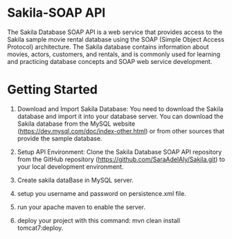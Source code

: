 # Sakila-SOAP API
The Sakila Database SOAP API is a web service that provides access to the Sakila sample movie rental database using the SOAP (Simple Object Access Protocol) architecture. The Sakila database contains information about movies, actors, customers, and rentals, and is commonly used for learning and practicing database concepts and SOAP web service development. 

# Getting Started
1. Download and Import Sakila Database: You need to download the Sakila database and import it into your database server. You can download the Sakila database from the MySQL website (https://dev.mysql.com/doc/index-other.html) or from other sources that provide the sample database.

2. Setup API Environment: Clone the Sakila Database SOAP API repository from the GitHub repository (https://github.com/SaraAdelAly/Sakila.git) to your local development environment. 
3. Create sakila dataBase in MySQL server.
4. setup you username and password on persistence.xml file.
5. run your apache maven to enable the server.
6. deploy your project with this command: mvn clean install tomcat7:deploy. 

 
